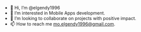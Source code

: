 - 👋 Hi, I’m @elgendy1996
- 👀 I’m interested in Mobile Apps development.
- 💞️ I’m looking to collaborate on projects with positive impact.
- 📫 How to reach me mo.elgendy1996@gmail.com.

<!---
elgendy1996/elgendy1996 is a ✨ special ✨ repository because its `README.md` (this file) appears on your GitHub profile.
You can click the Preview link to take a look at your changes.
--->
